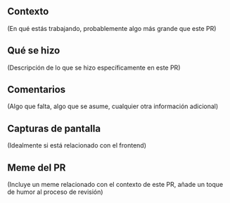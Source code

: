 ## Contexto

(En qué estás trabajando, probablemente algo más grande que este PR)

## Qué se hizo

(Descripción de lo que se hizo específicamente en este PR)

## Comentarios

(Algo que falta, algo que se asume, cualquier otra información adicional)

## Capturas de pantalla

(Idealmente si está relacionado con el frontend)

## Meme del PR

(Incluye un meme relacionado con el contexto de este PR, añade un toque de humor al proceso de revisión)
